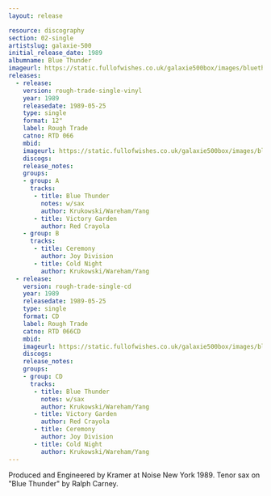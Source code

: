 ```yaml
---
layout: release

resource: discography
section: 02-single
artistslug: galaxie-500
initial_release_date: 1989
albumname: Blue Thunder
imageurl: https://static.fullofwishes.co.uk/galaxie500box/images/bluethunder_lg.gif
releases:
  - release:
    version: rough-trade-single-vinyl
    year: 1989
    releasedate: 1989-05-25
    type: single
    format: 12"
    label: Rough Trade
    catno: RTD 066
    mbid:
    imageurl: https://static.fullofwishes.co.uk/galaxie500box/images/bluethunder_lg.gif
    discogs:
    release_notes:
    groups:
    - group: A
      tracks:
       - title: Blue Thunder
         notes: w/sax
         author: Krukowski/Wareham/Yang
       - title: Victory Garden
         author: Red Crayola
    - group: B
      tracks:
       - title: Ceremony
         author: Joy Division
       - title: Cold Night
         author: Krukowski/Wareham/Yang
  - release:
    version: rough-trade-single-cd
    year: 1989
    releasedate: 1989-05-25
    type: single
    format: CD
    label: Rough Trade
    catno: RTD 066CD
    mbid:
    imageurl: https://static.fullofwishes.co.uk/galaxie500box/images/bluethunder_lg.gif
    discogs:
    release_notes:
    groups:
    - group: CD
      tracks:
       - title: Blue Thunder
         notes: w/sax
         author: Krukowski/Wareham/Yang
       - title: Victory Garden
         author: Red Crayola
       - title: Ceremony
         author: Joy Division
       - title: Cold Night
         author: Krukowski/Wareham/Yang
---
```

Produced and Engineered by Kramer at Noise New York 1989.
Tenor sax on "Blue Thunder" by Ralph Carney.
